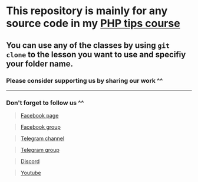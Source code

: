 # This repository is mainly for any source code in my [PHP tips course](https://www.youtube.com/playlist?list=PL7mt2FDjAkPfX30QSw_e8vMctjJQ_PFxa)

## You can use any of the classes by using `git clone` to the lesson you want to use and specifiy your folder name.

### Please consider supporting us by sharing our work ^^

---

### Don't forget to follow us ^^

> [Facebook page](https://bit.ly/39dTot4)

> [Facebook group](https://bit.ly/39c5YsH)

> [Telegram channel](https://bit.ly/35Zd41Z)

> [Telegram group](https://bit.ly/361mzOd)

> [Discord](https://bit.ly/39c8Ohw)

> [Youtube](https://bit.ly/2J3v95R)
